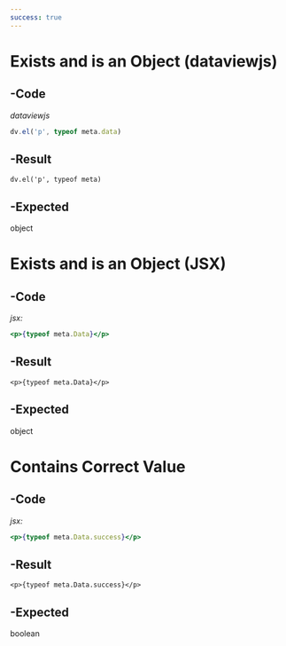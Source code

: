 ```yaml
---
success: true
---
```

# Exists and is an Object (dataviewjs)
## -Code
*dataviewjs*
```js
dv.el('p', typeof meta.data)
```
## -Result
```dataviewjs
dv.el('p', typeof meta)
```
## -Expected
object
# Exists and is an Object (JSX)
## -Code
*jsx:*
```jsx
<p>{typeof meta.Data}</p>
```
## -Result
```jsx:
<p>{typeof meta.Data}</p>
```
## -Expected
object

# Contains Correct Value
## -Code
*jsx:*
```jsx
<p>{typeof meta.Data.success}</p>
```
## -Result
```jsx:
<p>{typeof meta.Data.success}</p>
```
## -Expected
boolean

